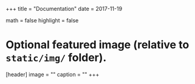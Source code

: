 +++
title = "Documentation"
date = 2017-11-19

math = false
highlight = false

# Optional featured image (relative to `static/img/` folder).
[header]
image = ""
caption = ""
+++

